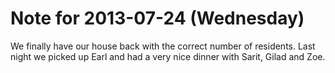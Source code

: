 # Note for 2013-07-24 (Wednesday)

We finally have our house back with the correct number of residents. Last night we picked up Earl and had a very nice dinner with Sarit, Gilad and Zoe.
